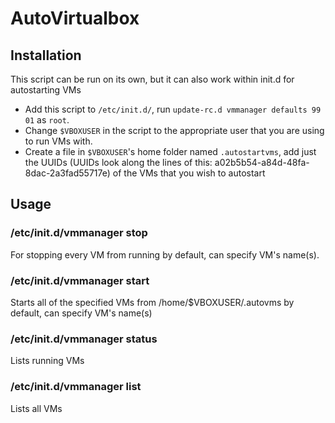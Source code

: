 # AutoVirtualbox

## Installation
This script can be run on its own, but it can also work within init.d for autostarting VMs

* Add this script to `/etc/init.d/`, run `update-rc.d vmmanager defaults 99 01` as `root`.
* Change `$VBOXUSER` in the script to the appropriate user that you are using to run VMs with.
* Create a file in `$VBOXUSER`'s home folder named `.autostartvms`, add just the UUIDs (UUIDs look along the lines of this: a02b5b54-a84d-48fa-8dac-2a3fad55717e) of the VMs that you wish to autostart
    
## Usage
### /etc/init.d/vmmanager stop
For stopping every VM from running by default, can specify VM's name(s).  

### /etc/init.d/vmmanager start
Starts all of the specified VMs from /home/$VBOXUSER/.autovms by default, can specify VM's name(s)

### /etc/init.d/vmmanager status
Lists running VMs

### /etc/init.d/vmmanager list
Lists all VMs
